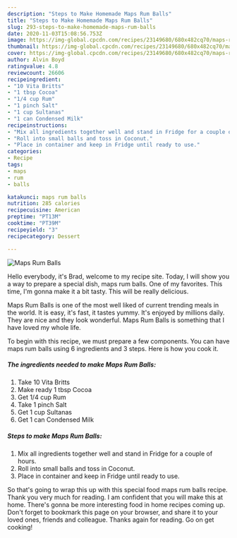 ```yaml
---
description: "Steps to Make Homemade Maps Rum Balls"
title: "Steps to Make Homemade Maps Rum Balls"
slug: 293-steps-to-make-homemade-maps-rum-balls
date: 2020-11-03T15:08:56.753Z
image: https://img-global.cpcdn.com/recipes/23149680/680x482cq70/maps-rum-balls-recipe-main-photo.jpg
thumbnail: https://img-global.cpcdn.com/recipes/23149680/680x482cq70/maps-rum-balls-recipe-main-photo.jpg
cover: https://img-global.cpcdn.com/recipes/23149680/680x482cq70/maps-rum-balls-recipe-main-photo.jpg
author: Alvin Boyd
ratingvalue: 4.8
reviewcount: 26606
recipeingredient:
- "10 Vita Britts"
- "1 tbsp Cocoa"
- "1/4 cup Rum"
- "1 pinch Salt"
- "1 cup Sultanas"
- "1 can Condensed Milk"
recipeinstructions:
- "Mix all ingredients together well and stand in Fridge for a couple of hours."
- "Roll into small balls and toss in Coconut."
- "Place in container and keep in Fridge until ready to use."
categories:
- Recipe
tags:
- maps
- rum
- balls

katakunci: maps rum balls 
nutrition: 285 calories
recipecuisine: American
preptime: "PT13M"
cooktime: "PT39M"
recipeyield: "3"
recipecategory: Dessert

---
```



![Maps Rum Balls](https://img-global.cpcdn.com/recipes/23149680/680x482cq70/maps-rum-balls-recipe-main-photo.jpg)

Hello everybody, it's Brad, welcome to my recipe site. Today, I will show you a way to prepare a special dish, maps rum balls. One of my favorites. This time, I'm gonna make it a bit tasty. This will be really delicious.



Maps Rum Balls is one of the most well liked of current trending meals in the world. It is easy, it's fast, it tastes yummy. It's enjoyed by millions daily. They are nice and they look wonderful. Maps Rum Balls is something that I have loved my whole life.


To begin with this recipe, we must prepare a few components. You can have maps rum balls using 6 ingredients and 3 steps. Here is how you cook it.

<!--inarticleads1-->

##### The ingredients needed to make Maps Rum Balls:

1. Take 10 Vita Britts
1. Make ready 1 tbsp Cocoa
1. Get 1/4 cup Rum
1. Take 1 pinch Salt
1. Get 1 cup Sultanas
1. Get 1 can Condensed Milk




<!--inarticleads2-->

##### Steps to make Maps Rum Balls:

1. Mix all ingredients together well and stand in Fridge for a couple of hours.
1. Roll into small balls and toss in Coconut.
1. Place in container and keep in Fridge until ready to use.




So that's going to wrap this up with this special food maps rum balls recipe. Thank you very much for reading. I am confident that you will make this at home. There's gonna be more interesting food in home recipes coming up. Don't forget to bookmark this page on your browser, and share it to your loved ones, friends and colleague. Thanks again for reading. Go on get cooking!
